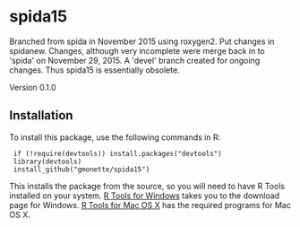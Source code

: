# spida15

Branched from spida in November 2015 using roxygen2. Put changes in spidanew. Changes, although very incomplete
were merge back in to 'spida' on November 29, 2015. A 'devel' branch created for ongoing changes. Thus spida15 is essentially obsolete.

Version 0.1.0

## Installation

To install this package, use the following commands in R:

     if (!require(devtools)) install.packages("devtools")
     library(devtools)
     install_github("gmonette/spida15")

This installs the package from the source, so you will need to have 
R Tools installed on your system.  [R Tools for Windows](https://cran.r-project.org/bin/windows/Rtools/)
takes you to the download page for Windows.  [R Tools for Mac OS X](https://cran.r-project.org/bin/macosx/tools/)
has the required programs for Mac OS X.
